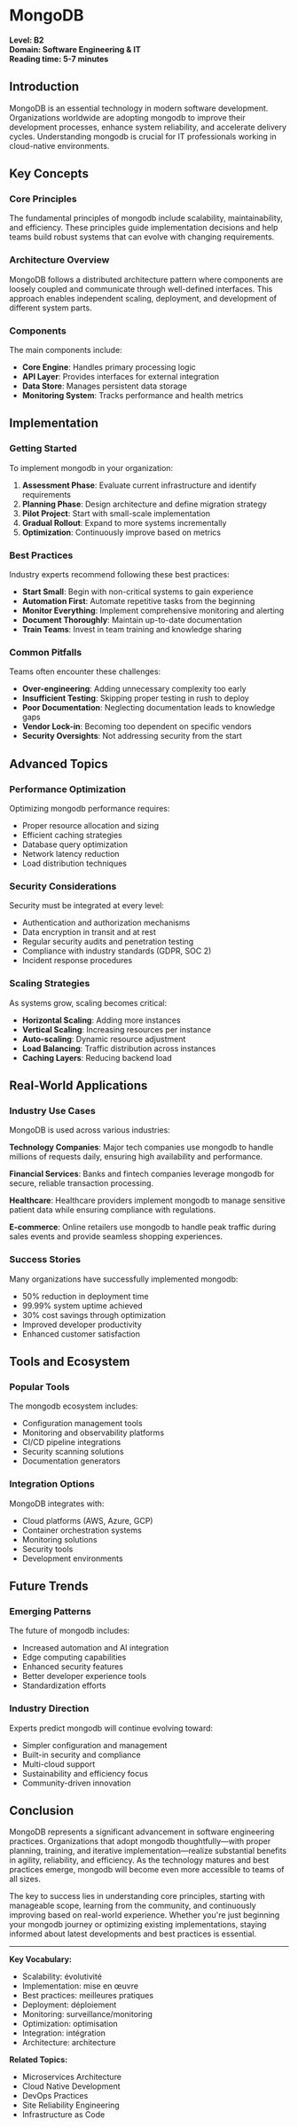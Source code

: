# MongoDB

**Level: B2**  
**Domain: Software Engineering & IT**  
**Reading time: 5-7 minutes**

## Introduction

MongoDB is an essential technology in modern software development. Organizations worldwide are adopting mongodb to improve their development processes, enhance system reliability, and accelerate delivery cycles. Understanding mongodb is crucial for IT professionals working in cloud-native environments.

## Key Concepts

### Core Principles

The fundamental principles of mongodb include scalability, maintainability, and efficiency. These principles guide implementation decisions and help teams build robust systems that can evolve with changing requirements.

### Architecture Overview

MongoDB follows a distributed architecture pattern where components are loosely coupled and communicate through well-defined interfaces. This approach enables independent scaling, deployment, and development of different system parts.

### Components

The main components include:
- **Core Engine**: Handles primary processing logic
- **API Layer**: Provides interfaces for external integration
- **Data Store**: Manages persistent data storage
- **Monitoring System**: Tracks performance and health metrics

## Implementation

### Getting Started

To implement mongodb in your organization:

1. **Assessment Phase**: Evaluate current infrastructure and identify requirements
2. **Planning Phase**: Design architecture and define migration strategy  
3. **Pilot Project**: Start with small-scale implementation
4. **Gradual Rollout**: Expand to more systems incrementally
5. **Optimization**: Continuously improve based on metrics

### Best Practices

Industry experts recommend following these best practices:

- **Start Small**: Begin with non-critical systems to gain experience
- **Automation First**: Automate repetitive tasks from the beginning
- **Monitor Everything**: Implement comprehensive monitoring and alerting
- **Document Thoroughly**: Maintain up-to-date documentation
- **Train Teams**: Invest in team training and knowledge sharing

### Common Pitfalls

Teams often encounter these challenges:

- **Over-engineering**: Adding unnecessary complexity too early
- **Insufficient Testing**: Skipping proper testing in rush to deploy
- **Poor Documentation**: Neglecting documentation leads to knowledge gaps
- **Vendor Lock-in**: Becoming too dependent on specific vendors
- **Security Oversights**: Not addressing security from the start

## Advanced Topics

### Performance Optimization

Optimizing mongodb performance requires:
- Proper resource allocation and sizing
- Efficient caching strategies
- Database query optimization
- Network latency reduction
- Load distribution techniques

### Security Considerations

Security must be integrated at every level:
- Authentication and authorization mechanisms
- Data encryption in transit and at rest
- Regular security audits and penetration testing
- Compliance with industry standards (GDPR, SOC 2)
- Incident response procedures

### Scaling Strategies

As systems grow, scaling becomes critical:
- **Horizontal Scaling**: Adding more instances
- **Vertical Scaling**: Increasing resources per instance
- **Auto-scaling**: Dynamic resource adjustment
- **Load Balancing**: Traffic distribution across instances
- **Caching Layers**: Reducing backend load

## Real-World Applications

### Industry Use Cases

MongoDB is used across various industries:

**Technology Companies**: Major tech companies use mongodb to handle millions of requests daily, ensuring high availability and performance.

**Financial Services**: Banks and fintech companies leverage mongodb for secure, reliable transaction processing.

**Healthcare**: Healthcare providers implement mongodb to manage sensitive patient data while ensuring compliance with regulations.

**E-commerce**: Online retailers use mongodb to handle peak traffic during sales events and provide seamless shopping experiences.

### Success Stories

Many organizations have successfully implemented mongodb:
- 50% reduction in deployment time
- 99.99% system uptime achieved
- 30% cost savings through optimization
- Improved developer productivity
- Enhanced customer satisfaction

## Tools and Ecosystem

### Popular Tools

The mongodb ecosystem includes:
- Configuration management tools
- Monitoring and observability platforms
- CI/CD pipeline integrations
- Security scanning solutions
- Documentation generators

### Integration Options

MongoDB integrates with:
- Cloud platforms (AWS, Azure, GCP)
- Container orchestration systems
- Monitoring solutions
- Security tools
- Development environments

## Future Trends

### Emerging Patterns

The future of mongodb includes:
- Increased automation and AI integration
- Edge computing capabilities
- Enhanced security features
- Better developer experience tools
- Standardization efforts

### Industry Direction

Experts predict mongodb will continue evolving toward:
- Simpler configuration and management
- Built-in security and compliance
- Multi-cloud support
- Sustainability and efficiency focus
- Community-driven innovation

## Conclusion

MongoDB represents a significant advancement in software engineering practices. Organizations that adopt mongodb thoughtfully—with proper planning, training, and iterative implementation—realize substantial benefits in agility, reliability, and efficiency. As the technology matures and best practices emerge, mongodb will become even more accessible to teams of all sizes.

The key to success lies in understanding core principles, starting with manageable scope, learning from the community, and continuously improving based on real-world experience. Whether you're just beginning your mongodb journey or optimizing existing implementations, staying informed about latest developments and best practices is essential.

---

**Key Vocabulary:**
- Scalability: évolutivité
- Implementation: mise en œuvre
- Best practices: meilleures pratiques
- Deployment: déploiement
- Monitoring: surveillance/monitoring
- Optimization: optimisation
- Integration: intégration
- Architecture: architecture

**Related Topics:**
- Microservices Architecture
- Cloud Native Development
- DevOps Practices
- Site Reliability Engineering
- Infrastructure as Code
